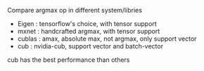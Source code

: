 Compare argmax op in different system/libries
* Eigen : tensorflow's choice, with tensor support
* mxnet : handcrafted argmax, with tensor support
* cublas : amax, absolute max, not argmax, only support vector
* cub : nvidia-cub, support vector and batch-vector

cub has the best performance than others

